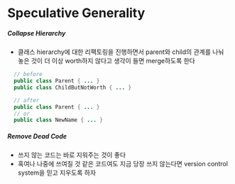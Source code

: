 # Speculative Generality

##### Collapse Hierarchy
- 클래스 hierarchy에 대한 리팩토링을 진행하면서 parent와 child의 관계를 나눠 놓은 것이 더 이상 worth하지 않다고 생각이 들면 merge하도록 한다
```java
  // before
  public class Parent { ... }
  public class ChildButNotWorth { ... }

  // after
  public class Parent { ... }
  // or
  public class NewName { ... }
```

##### Remove Dead Code
- 쓰지 않는 코드는 바로 지워주는 것이 좋다
- 혹여나 나중에 쓰여질 것 같은 코드여도 지금 당장 쓰지 않는다면 version control system을 믿고 지우도록 하자
